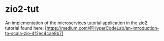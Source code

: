 # zio2-tut
An implementation of the microservices tutorial application in the zio2 tutorial found here: [https://medium.com/@HyperCodeLab/an-introduction-to-scala-zio-4f2ec4cae8b7]
